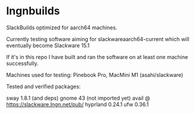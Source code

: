 # lngnbuilds
 SlackBuilds optimized for aarch64 machines.

Currently testing software aiming for slackwareaarch64-current
which will eventually become Slackware 15.1

If it's in this repo I have built and ran the software on at least
one machine successfully.

Machines used for testing: Pinebook Pro, MacMini M1 (asahi/slackware)

Tested and verified packages:

sway 1.8.1 (and deps)
gnome 43 (not imported yet) avail @ https://slackware.lngn.net/pub/
hyprland 0.24.1
ufw 0.36.1
